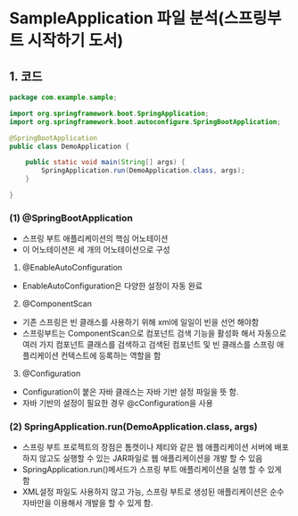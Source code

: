 # SampleApplication 파일 분석(스프링부트 시작하기 도서)
## 1. 코드
```java
package com.example.sample;

import org.springframework.boot.SpringApplication;
import org.springframework.boot.autoconfigure.SpringBootApplication;

@SpringBootApplication
public class DemoApplication {

	public static void main(String[] args) {
		SpringApplication.run(DemoApplication.class, args);
	}

}
```
### (1) @SpringBootApplication
* 스프링 부트 애플리케이션의 핵심 어노테이션
* 이 어노테이션은 세 개의 어노테이션으로 구성
1. @EnableAutoConfiguration
* EnableAutoConfiguration은 다양한 설정이 자동 완료
2. @ComponentScan
* 기존 스프링은 빈 클래스를 사용하기 위해 xml에 일일이 빈을 선언 해야함
* 스프링부트는 ComponentScan으로 컴포넌트 검색 기능을 활성화 해서 자동으로 여러 가지 컴포넌트 클래스를 검색하고 검색된 컴포넌트 및 빈 클래스를 스프링 애플리케이션 컨텍스트에 등록하는 역할을 함
3. @Configuration
* Configuration이 붙은 자바 클래스는 자바 기반 설정 파일을 뜻 함.
* 자바 기반의 설정이 필요한 경우 @cConfiguration을 사용

### (2) SpringApplication.run(DemoApplication.class, args)
* 스프링 부트 프로젝트의 장점은 톰캣이나 제티와 같은 웹 애플리케이션 서버에 배포하지 않고도 실행할 수 있는 JAR파일로 웹 애플리케이션을 개발 할 수 있음
* SpringApplication.run()메서드가 스프링 부트 애플리케이션을 실행 할 수 있게 함
* XML설정 파일도 사용하지 않고 가능, 스프링 부트로 생성된 애플리케이션은 순수 자바만을 이용해서 개발을 할 수 있게 함.